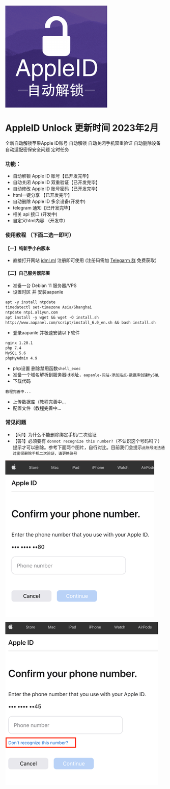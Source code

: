 
[![AppleID_Unlock.png](https://github.com/shadowrocketHelp/appleidUnlock/blob/main/img/apidun2.png?raw=true)]()

# AppleID Unlock 更新时间 2023年2月
全新自动解锁苹果Apple ID账号 自动解锁 自动关闭手机双重验证 自动删除设备 自动适配密保安全问题 定时任务

### 功能：
* 自动解锁 Apple ID 账号【已开发完毕】
* 自动关闭 Apple ID 双重验证【已开发完毕】
* 自动修改 Apple ID 账号密码【已开发完毕】
* html一键分享  【已开发完毕】
* 自动删除 Apple ID 多余设备(开发中)
* telegram 通知【已开发完毕】
* 相关 api 接口  (开发中)
* 自定义html内容 （开发中）

### 使用教程 （下面二选一即可）
#### 【一】纯新手小白版本
* 直接打开网站 [idml.ml](https://idml.ml) 注册即可使用 (注册码需加 [Telegarm 群](https://t.me/apidlock) 免费获取）

#### 【二】自己服务器部署
* 准备一台 Debian 11 服务器/VPS
* 设置时区 并 安装aapanle
```
apt -y install ntpdate
timedatectl set-timezone Asia/Shanghai
ntpdate ntp1.aliyun.com
apt install -y wget && wget -O install.sh http://www.aapanel.com/script/install_6.0_en.sh && bash install.sh

```
* 登录aapanle 并极速安装以下软件
```
nginx 1.20.1
php 7.4
MySQL 5.6
phpMyAdmin 4.9
```
* php设置 删除禁用函数```shell_exec```
* 准备一个域名解析到服务器id地址，```aapanle-网站-添加站点-数据库创建MySQL```
* 下载代码
```
教程完善中...
```
* 上传数据库（教程完善中...
* 配置文件（教程完善中...

### 常见问题
* 【问1】为什么不能删除绑定手机/二次验证
* 【答1】必须要有 ```donnot recognize this number?```（不认识这个号码吗？）提示才可以删除。参考下面两个图片，自行对比。目前我们会提示```此账号无法通过密保删除手机二次验证，请更换账号```

 [![AppleID_Unlock.png](https://github.com/shadowrocketHelp/appleidUnlock/blob/main/img/phone1.png?raw=true)]()
 
 [![AppleID_Unlock.png](https://github.com/shadowrocketHelp/appleidUnlock/blob/main/img/phone2.png?raw=true)]()

